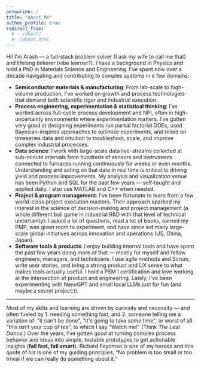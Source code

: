 ```yaml
---
permalink: /
title: "About Me"
author_profile: true
redirect_from: 
  # - /about/
  #- /about.html
---
```


Hi! I'm Arash — a full-stack problem solver (I ask my wife to call me that) and lifelong tinkerer (vibe learner?). I have a background in Physics and hold a PhD in Materials Science and Engineering. I’ve spent now over a decade navigating and contributing to complex systems in a few domains:

- **Semiconductor materials & manufacturing**: From lab-scale to high-volume production, I've worked on growth and process technologies that demand both scientific rigor and industrial execution.
- **Process engineering, experimentation & statistical thinking**: I’ve worked across full-cycle process development and NPI, often in high-uncertainty environments where experimentation matters. I’ve gotten very good at designing experiments run partial factorial DOEs, used Bayesian-inspired approaches to optimize experiments, and relied on timeseries data and intuition to troubleshoot, scale, and improve complex industrial processes.
- **Data science**: I work with large-scale data live-streams collected at sub-minute intervals from hundreds of sensors and instruments connected to furnaces running continuously for weeks or even months. Understanding and acting on that data in real time is critical to driving yield and process improvements. My analysis and visualization venue has been Python and SQL for the past few years — self-taught and applied daily. I also use MATLAB and C++ when needed.
- **Project & program management**: I’ve been fortunate to learn from a few world-class project execution masters. Their approach sparked my interest in the science of decision-making and project management (a whole different ball game in industrial R&D with that level of technical uncertainty). I asked a lot of questions, read a lot of books, earned my PMP, was given room to experiment, and have since led many large-scale global initiatives across innovation and operations (US, China, Japan).
- **Software tools & products**: I enjoy building internal tools and have spent the past few years doing more of that — mostly for myself and fellow engineers, managers, and technicians. I use agile methods and Scrum, write user stories, and bring a strong product and UX sense to what makes tools actually useful. I hold a PSM I certification and love working at the intersection of product and engineering. Lately, I've been experimenting with NanoGPT and small local LLMs just for fun (and maybe a secret project:)). 

---

Most of my skills and learning are driven by curiosity and necessity — and often fueled by 1. needing something fast, and 2. someone telling me a variation of: "it can't be done", "it's going to take some time", or worst of all "this isn't your cup of tea", to which I say "Watch me!" (Think *The Last Dance*.) Over the years, I've gotten good at turning complex process behavior and ideas into simple, testable prototypes to get actionable insights (**fail fast, fail smart**). Richard Feynman is one of my heroes and this quote of his is one of my guiding principles, “No problem is too small or too trivial if we can really do something about it.”

